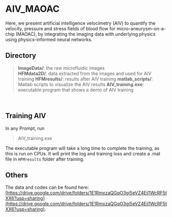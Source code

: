 # AIV_MAOAC

Here, we present artificial intelligence velocimetry (AIV) to quantify the velocity, pressure and stress fields of blood flow for micro-aneurysm-on-a-chip (MAOAC), by integrating the imaging data with underlying physics using physics-informed neural networks. 


## Directory

>**ImageData/**: the raw microfluidic images  
>**HFMdata2D/**: data extracted from the images and used for AIV training
>**HFMresults/**: results after AIV training
>**matlab_scripts/**: Matlab scripts to visualize the AIV results
>**AIV_training.exe**: executable program that shows a demo of AIV training

<br>

## Training AIV

In any Prompt, run
> AIV_training.exe

The executable program will take a long time to complete the training, as this is run on CPUs. It will print the log and training loss and create a .mat file in `HFMresults` folder after training. 


## Others

The data and codes can be found here: [https://drive.google.com/drive/folders/1E1RmxzaQGqO3gi5eVZ4Eil1WcRF5tXX6?usp=sharing](https://drive.google.com/drive/folders/1E1RmxzaQGqO3gi5eVZ4Eil1WcRF5tXX6?usp=sharing).

